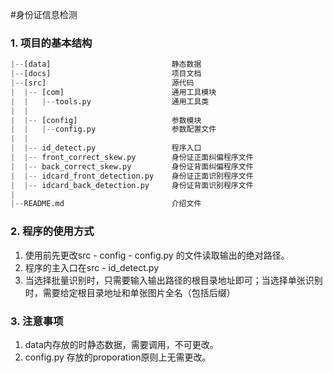 
#身份证信息检测

### 1. 项目的基本结构
``` python
|--[data]                           静态数据
|--[docs]                           项目文档
|--[src]                            源代码
|  |-- [com]                        通用工具模块
|  |   |--tools.py                  通用工具类
|  |   
|  |-- [config]                     参数模块
|  |   |--config.py                 参数配置文件
|  | 
|  |-- id_detect.py                 程序入口
|  |-- front_correct_skew.py        身份证正面纠偏程序文件
|  |-- back_correct_skew.py         身份证背面纠偏程序文件
|  |-- idcard_front_detection.py    身份证正面识别程序文件
|  |-- idcard_back_detection.py     身份证背面识别程序文件
|  
|--README.md                        介绍文件
```

### 2. 程序的使用方式

1. 使用前先更改src - config - config.py 的文件读取输出的绝对路径。
2. 程序的主入口在src - id_detect.py 
3. 当选择批量识别时，只需要输入输出路径的根目录地址即可；当选择单张识别时，需要给定根目录地址和单张图片全名（包括后缀）

### 3. 注意事项
1. data内存放的时静态数据，需要调用，不可更改。
2. config.py 存放的proporation原则上无需更改。